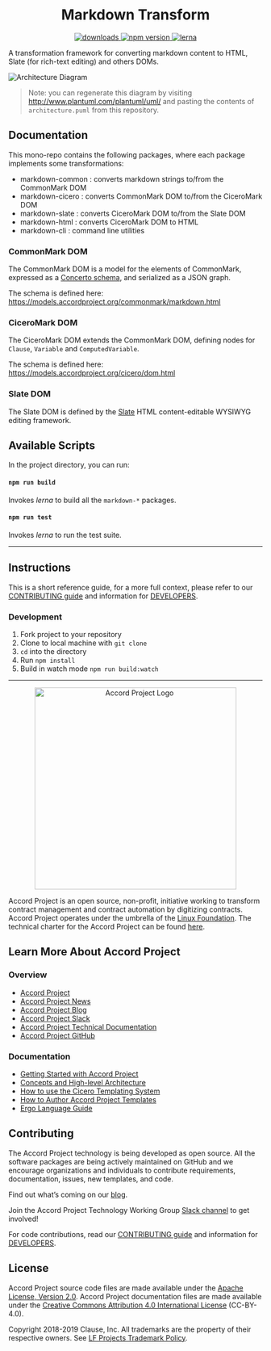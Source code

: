 <h1 align="center">Markdown Transform</h1>

<p align="center">
   <a href="https://www.npmjs.com/package/@accordproject/markdown-cli">
      <img src="https://img.shields.io/npm/dm/@accordproject/markdown-cli" alt="downloads" />
   </a> 
  <a href="https://badge.fury.io/js/%40accordproject%2Fmarkdown-cli.svg">
      <img src="https://badge.fury.io/js/%40accordproject%2Fmarkdown-cli.svg" alt="npm version" />
   </a> 
  <a href="">
      <img src="https://img.shields.io/badge/maintained%20with-lerna-cc00ff.svg" alt="lerna" />
   </a> 
</p> 

A transformation framework for converting markdown content to HTML, Slate (for rich-text editing) and others DOMs.

![Architecture Diagram](http://www.plantuml.com/plantuml/png/bP0nJyCm48Lt_ugdxabsX50b61Ye6CfMTR3iQ-BMiIFxeXGX_ZkDMvgeBWEROx_Sk-zRHfQ1-zOAqKbra3LXqSfmq7vmXR9cWIy1R3eP8ct5zzsKRrllBi7LvHPh3iRLMpmMVLSyOVESKkCpNjvNQPJpJ0YcRXX-boU0XhcB3rNLUaqsbb8f7tGN_9uKbpxKrRbwtAJwNQTi-0H3JcCSVrEIxoU0wrKVAO8Rma3M5ffsnf4MmDGobYAv291E8tuwbiUfxPuTeoZuP2T3dEIaq1nzy_gnUfj9p3APm2dn7u7fboHmEjugpA6YbKo9wTgQCQt7p5-hpXw1yuU9a0u9EnZL54n71cd3Fin8Xc4eK_i-ZW2pBSNoTEvR-mC0)

> Note: you can regenerate this diagram by visiting http://www.plantuml.com/plantuml/uml/ and pasting the contents of `architecture.puml` from this repository.

## Documentation

This mono-repo contains the following packages, where each package implements some transformations:

* markdown-common : converts markdown strings to/from the CommonMark DOM
* markdown-cicero : converts CommonMark DOM to/from the CiceroMark DOM
* markdown-slate : converts CiceroMark DOM to/from the Slate DOM
* markdown-html : converts CiceroMark DOM to HTML
* markdown-cli : command line utilities

###  CommonMark DOM

The CommonMark DOM is a model for the elements of CommonMark, expressed as a [Concerto schema](https://github.com/accordproject/concerto), and serialized as a JSON graph.

The schema is defined here: https://models.accordproject.org/commonmark/markdown.html

###  CiceroMark DOM

The CiceroMark DOM extends the CommonMark DOM, defining nodes for `Clause`, `Variable` and `ComputedVariable`.

The schema is defined here: https://models.accordproject.org/cicero/dom.html

###  Slate DOM

The Slate DOM is defined by the [Slate](https://www.slatejs.org) HTML content-editable WYSIWYG editing framework.

## Available Scripts

In the project directory, you can run:

#### `npm run build`

Invokes _lerna_ to build all the `markdown-*` packages.

#### `npm run test`

Invokes _lerna_ to run the test suite.

---

## Instructions

This is a short reference guide, for a more full context, please refer to our [CONTRIBUTING guide][contributing] and information for [DEVELOPERS][developers].

### Development

1. Fork project to your repository
2. Clone to local machine with `git clone`
3. `cd` into the directory
4. Run `npm install`
5. Build in watch mode `npm run build:watch`

---

<a href="https://www.accordproject.org/">
  <p align="center">
    <img src="APLogo.png" align='middle' alt="Accord Project Logo" width="400" />
  </p>
</a>

Accord Project is an open source, non-profit, initiative working to transform contract management and contract automation by digitizing contracts. Accord Project operates under the umbrella of the [Linux Foundation][linuxfound]. The technical charter for the Accord Project can be found [here][charter].

## Learn More About Accord Project

### Overview

- [Accord Project][apmain]
- [Accord Project News][apnews]
- [Accord Project Blog][apblog]
- [Accord Project Slack][apslack]
- [Accord Project Technical Documentation][apdoc]
- [Accord Project GitHub][apgit]

### Documentation

- [Getting Started with Accord Project][docwelcome]
- [Concepts and High-level Architecture][dochighlevel]
- [How to use the Cicero Templating System][doccicero]
- [How to Author Accord Project Templates][docstudio]
- [Ergo Language Guide][docergo]

## Contributing

The Accord Project technology is being developed as open source. All the software packages are being actively maintained on GitHub and we encourage organizations and individuals to contribute requirements, documentation, issues, new templates, and code.

Find out what’s coming on our [blog][apblog].

Join the Accord Project Technology Working Group [Slack channel][apslack] to get involved!

For code contributions, read our [CONTRIBUTING guide][contributing] and information for [DEVELOPERS][developers].

## License <a name="license"></a>

Accord Project source code files are made available under the [Apache License, Version 2.0][apache].
Accord Project documentation files are made available under the [Creative Commons Attribution 4.0 International License][creativecommons] (CC-BY-4.0).

Copyright 2018-2019 Clause, Inc. All trademarks are the property of their respective owners. See [LF Projects Trademark Policy](https://lfprojects.org/policies/trademark-policy/).

[cicero]: https://github.com/accordproject/cicero
[markdown]: https://github.com/accordproject/markdown-editor
[linuxfound]: https://www.linuxfoundation.org
[charter]: https://github.com/accordproject/markdown-transform/blob/master/CHARTER.md
[apmain]: https://accordproject.org/
[apworkgroup]: https://calendar.google.com/calendar/event?action=TEMPLATE&tmeid=MjZvYzIzZHVrYnI1aDVzbjZnMHJqYmtwaGlfMjAxNzExMTVUMjEwMDAwWiBkYW5AY2xhdXNlLmlv&tmsrc=dan%40clause.io
[apblog]: https://medium.com/@accordhq
[apnews]: https://www.accordproject.org/news/
[apgit]: https://github.com/accordproject/
[apdoc]: https://docs.accordproject.org/
[apslack]: https://accord-project-slack-signup.herokuapp.com
[docspec]: https://docs.accordproject.org/docs/spec-overview.html
[docwelcome]: https://docs.accordproject.org/docs/accordproject.html
[dochighlevel]: https://docs.accordproject.org/docs/spec-concepts.html
[docergo]: https://docs.accordproject.org/docs/logic-ergo.html
[docstart]: https://docs.accordproject.org/docs/accordproject.html
[doccicero]: https://docs.accordproject.org/docs/basic-use.html
[docstudio]: https://docs.accordproject.org/docs/advanced-latedelivery.html
[contributing]: https://github.com/accordproject/markdown-transform/blob/master/CONTRIBUTING.md
[developers]: https://github.com/accordproject/markdown-transform/blob/master/DEVELOPERS.md
[apache]: https://github.com/accordproject/markdown-transform/blob/master/LICENSE
[creativecommons]: http://creativecommons.org/licenses/by/4.0/
